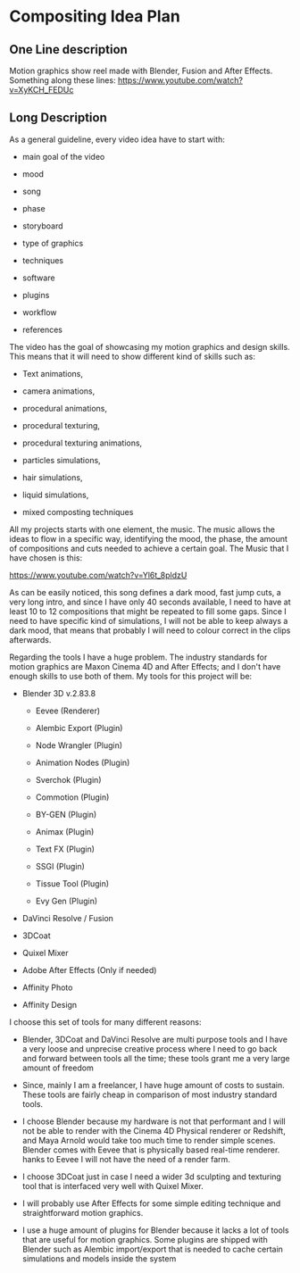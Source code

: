 # Compositing Idea Plan

## One Line description

Motion graphics show reel made with Blender, Fusion and After Effects.
Something along these lines:
https://www.youtube.com/watch?v=XyKCH_FEDUc

## Long Description

As a general guideline, every video idea have to start with:

* main goal of the video

* mood

* song

* phase

* storyboard

* type of graphics

* techniques

* software

* plugins

* workflow

* references

The video has the goal of showcasing my motion graphics and design skills.
This means that it will need to show different kind of skills such as: 



- Text animations,

-  camera animations,

-  procedural animations,

-  procedural texturing,

- procedural texturing animations,

-  particles simulations,

-  hair simulations,

-  liquid simulations,

-  mixed composting techniques



 All my projects starts with one element, the music. The music allows the ideas to flow in a specific way, identifying the mood, the phase, the amount of compositions and cuts needed to achieve a certain goal. The Music that I have chosen is this:

https://www.youtube.com/watch?v=Yl6t_8pldzU

As can be easily noticed, this song defines a dark mood, fast jump cuts, a very long intro, and since I have only 40 seconds available, I need to have at least 10 to 12 compositions that might be repeated to fill some gaps. Since I need to have specific kind of simulations, I will not be able to keep always a dark mood, that means that probably I will need to colour correct in the clips afterwards.

Regarding the tools I have a huge problem. The industry standards for motion graphics are Maxon Cinema 4D and After Effects; and I don't have enough skills to use both of them. My tools for this project will be:



* Blender 3D v.2.83.8
  
  * Eevee (Renderer)
  
  * Alembic Export (Plugin)
  
  * Node Wrangler (Plugin)
  
  * Animation Nodes (Plugin)
  
  * Sverchok (Plugin)
  
  * Commotion (Plugin)
  
  * BY-GEN (Plugin)
  
  * Animax (Plugin)
  
  * Text FX (Plugin)
  
  * SSGI (Plugin)
  
  * Tissue Tool (Plugin)
  
  * Evy Gen (Plugin)

* DaVinci Resolve / Fusion

* 3DCoat

* Quixel Mixer

* Adobe After Effects (Only if needed)

* Affinity Photo

* Affinity Design



I choose this set of tools for many different reasons:

* Blender, 3DCoat and DaVinci Resolve are multi purpose tools and I have a very loose and unprecise creative process where I need to go back and forward between tools all the time; these tools grant me a very large amount of freedom

* Since, mainly I am a freelancer, I have huge amount of costs to sustain. These tools are fairly cheap in comparison of most industry standard tools.

* I choose Blender because my hardware is not that performant and I will not be able to render with the Cinema 4D Physical renderer or Redshift, and Maya Arnold would take too much time to render simple scenes. Blender comes with Eevee that is physically based real-time renderer. hanks to Eevee I will not have the need of a render farm.

* I choose 3DCoat just in case I need a wider 3d sculpting and texturing tool that is interfaced very well with Quixel Mixer.

* I will probably use After Effects for some simple editing technique and straightforward motion graphics.

* I use a huge amount of plugins for Blender because it lacks a lot of tools that are useful for motion graphics. Some plugins are shipped with Blender such as Alembic import/export that is needed to cache certain simulations and models inside the system


